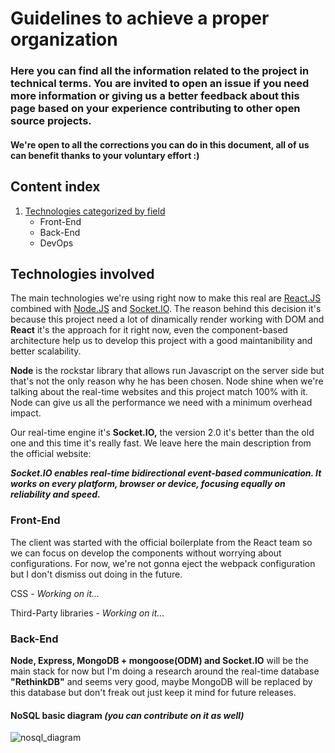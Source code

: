 # Guidelines to achieve a proper organization
### Here you can find all the information **related to the project in technical terms.** You are invited to open an issue if you need more information or giving us a better feedback about this page based on your experience contributing to other open source projects.

#### We're open to all the corrections you can do in this document, all of us can benefit thanks to your voluntary effort :)

## Content index 
1. [Technologies categorized by field](#technologies)
   - Front-End
   - Back-End
   - DevOps


## Technologies involved <a name="technologies"></a>
The main technologies we're using right now to make this real are [React.JS](https://reactjs.org) combined with [Node.JS](https://nodejs.org) and [Socket.IO](https://socket.io). The reason behind this decision it's because this project need a lot of dinamically render working with DOM and **React** it's the approach for it right now, even the component-based architecture help us to develop this project with a good maintanibility and better scalability.

**Node** is the rockstar library that allows run Javascript on the server side but that's not the only reason why he has been chosen. Node shine when we're talking about the real-time websites and this project match 100% with it. Node can give us all the performance we need with a minimum overhead impact.

Our real-time engine it's **Socket.IO,** the version 2.0 it's better than the old one and this time it's really fast. We leave here the main description from the official website: 

 ***Socket.IO enables real-time bidirectional event-based communication. It works on every platform, browser or device, focusing equally on reliability and speed.***

### Front-End
The client was started with the official boilerplate from the React team so we can focus on develop the components without worrying about configurations. For now, we're not gonna eject the webpack configuration but I don't dismiss out doing in the future.

CSS - *Working on it...*

Third-Party libraries - *Working on it...*

### Back-End
**Node, Express, MongoDB + mongoose(ODM) and Socket.IO** will be the main stack for now but I'm doing a research around the real-time database **"RethinkDB"** and seems very good, maybe MongoDB will be replaced by this database but don't freak out just keep it mind for future releases.

#### NoSQL basic diagram ***(you can contribute on it as well)***

![nosql_diagram](https://image.ibb.co/bGVmTb/NOSQL_compressor.png)
 
